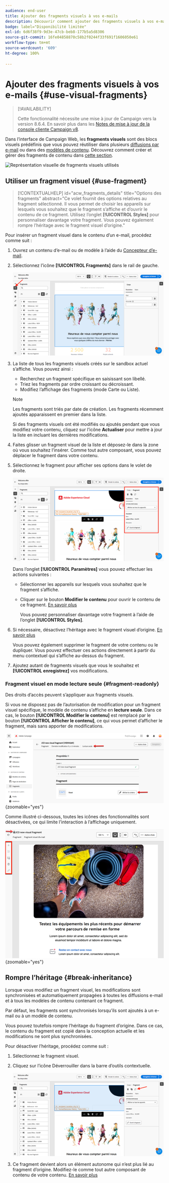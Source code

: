 ```yaml
---
audience: end-user
title: Ajouter des fragments visuels à vos e-mails
description: Découvrir comment ajouter des fragments visuels à vos e-mails
badge: label="Disponibilité limitée"
exl-id: 6d6f38f9-9d3e-47cb-beb8-177b5a5d8306
source-git-commit: 16fe04858870c58b2f0244f33f691f1606050e61
workflow-type: tm+mt
source-wordcount: '609'
ht-degree: 100%

---
```


# Ajouter des fragments visuels à vos e-mails {#use-visual-fragments}

>[!AVAILABILITY]
>
>Cette fonctionnalité nécessite une mise à jour de Campaign vers la version 8.6.4. En savoir plus dans les [Notes de mise à jour de la console cliente Campaign v8](https://experienceleague.adobe.com/fr/docs/campaign/campaign-v8/releases/release-notes).

Dans l’interface de Campaign Web, les **fragments visuels** sont des blocs visuels prédéfinis que vous pouvez réutiliser dans plusieurs [diffusions par e-mail](../email/get-started-email-designer.md) ou dans des [modèles de contenu](../content/use-email-templates.md). Découvrez comment créer et gérer des fragments de contenu dans [cette section](fragments.md).

![Représentation visuelle de fragments visuels utilisés](assets/do-not-localize/fragments.gif)

## Utiliser un fragment visuel {#use-fragment}

>[!CONTEXTUALHELP]
>id="acw_fragments_details"
>title="Options des fragments"
>abstract="Ce volet fournit des options relatives au fragment sélectionné. Il vous permet de choisir les appareils sur lesquels vous souhaitez que le fragment s’affiche et d’ouvrir le contenu de ce fragment. Utilisez l’onglet **[!UICONTROL Styles]** pour personnaliser davantage votre fragment. Vous pouvez également rompre l’héritage avec le fragment visuel d’origine."

<!-- pas vu dans l'UI-->

Pour insérer un fragment visuel dans le contenu d’un e-mail, procédez comme suit :

1. Ouvrez un contenu d’e-mail ou de modèle à l’aide du [Concepteur d’e-mail](../email/get-started-email-designer.md).

1. Sélectionnez l’icône **[!UICONTROL Fragments]** dans le rail de gauche.

   ![Capture d’écran montrant l’icône Fragments dans l’interface du concepteur d’e-mail](assets/fragments-in-designer.png)

1. La liste de tous les fragments visuels créés sur le sandbox actuel s’affiche. Vous pouvez ainsi :

   * Recherchez un fragment spécifique en saisissant son libellé.
   * Triez les fragments par ordre croissant ou décroissant.
   * Modifiez l’affichage des fragments (mode Carte ou Liste).

   >[!NOTE]
   >
   >Les fragments sont triés par date de création. Les fragments récemment ajoutés apparaissent en premier dans la liste.

   Si des fragments visuels ont été modifiés ou ajoutés pendant que vous modifiez votre contenu, cliquez sur l’icône **Actualiser** pour mettre à jour la liste en incluant les dernières modifications.

1. Faites glisser un fragment visuel de la liste et déposez-le dans la zone où vous souhaitez l’insérer. Comme tout autre composant, vous pouvez déplacer le fragment dans votre contenu.

1. Sélectionnez le fragment pour afficher ses options dans le volet de droite.

   ![Capture d’écran montrant les options de fragment dans le volet de droite](assets/fragment-right-pane.png)

   Dans l’onglet **[!UICONTROL Paramètres]** vous pouvez effectuer les actions suivantes :

   * Sélectionner les appareils sur lesquels vous souhaitez que le fragment s’affiche.
   * Cliquer sur le bouton **Modifier le contenu** pour ouvrir le contenu de ce fragment. [En savoir plus](../content/fragments.md#edit-fragments)

     Vous pouvez personnaliser davantage votre fragment à l’aide de l’onglet **[!UICONTROL Styles]**.

1. Si nécessaire, désactivez l’héritage avec le fragment visuel d’origine. [En savoir plus](#break-inheritance)

   Vous pouvez également supprimer le fragment de votre contenu ou le dupliquer. Vous pouvez effectuer ces actions directement à partir du menu contextuel qui s’affiche au-dessus du fragment.

1. Ajoutez autant de fragments visuels que vous le souhaitez et **[!UICONTROL enregistrez]** vos modifications.

### Fragment visuel en mode lecture seule {#fragment-readonly}

Des droits d’accès peuvent s’appliquer aux fragments visuels.

Si vous ne disposez pas de l’autorisation de modification pour un fragment visuel spécifique, le modèle de contenu s’affiche en **lecture seule**. Dans ce cas, le bouton **[!UICONTROL Modifier le contenu]** est remplacé par le bouton **[!UICONTROL Afficher le contenu]**, ce qui vous permet d’afficher le fragment, mais sans apporter de modifications.

![Capture d’écran montrant un fragment visuel en lecture seule](assets/fragment-readonly.png){zoomable="yes"}

Comme illustré ci-dessous, toutes les icônes des fonctionnalités sont désactivées, ce qui limite l’interaction à l’affichage uniquement.

![Capture d’écran montrant les icônes des fonctionnalités désactivées en lecture seule](assets/fragment-readonly-view.png){zoomable="yes"}

## Rompre l’héritage {#break-inheritance}

Lorsque vous modifiez un fragment visuel, les modifications sont synchronisées et automatiquement propagées à toutes les diffusions e-mail et à tous les modèles de contenu contenant ce fragment.

Par défaut, les fragments sont synchronisés lorsqu’ils sont ajoutés à un e-mail ou à un modèle de contenu.

Vous pouvez toutefois rompre l’héritage du fragment d’origine. Dans ce cas, le contenu du fragment est copié dans la conception actuelle et les modifications ne sont plus synchronisées.

Pour désactiver l’héritage, procédez comme suit :

1. Sélectionnez le fragment visuel.

1. Cliquez sur l’icône Déverrouiller dans la barre d’outils contextuelle.

   ![Capture d’écran montrant l’icône Déverrouiller pour désactiver l’héritage](assets/fragment-break-inheritance.png)

1. Ce fragment devient alors un élément autonome qui n’est plus lié au fragment d’origine. Modifiez-le comme tout autre composant de contenu de votre contenu. [En savoir plus](../email/content-components.md)